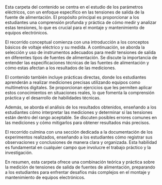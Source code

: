 Esta carpeta del contenido se centra en el estudio de los parámetros eléctricos, con un enfoque específico en las tensiones de salida de la fuente de alimentación. El propósito principal es proporcionar a los estudiantes una comprensión profunda y práctica de cómo medir y analizar estas tensiones, lo que es crucial para el montaje y mantenimiento de equipos electrónicos.

El recorrido conceptual comienza con una introducción a los conceptos básicos de voltaje eléctrico y su medida. A continuación, se aborda la selección y uso de instrumentos adecuados para medir tensiones de salida en diferentes tipos de fuentes de alimentación. Se discute la importancia de entender las especificaciones técnicas de las fuentes de alimentación y cómo estas afectan a los resultados de las mediciones.

El contenido también incluye prácticas directas, donde los estudiantes aprenderán a realizar mediciones precisas utilizando equipos como multímetros digitales. Se proporcionan ejercicios que les permiten aplicar estos conocimientos en situaciones reales, lo que fomenta la comprensión práctica y el desarrollo de habilidades técnicas.

Además, se aborda el análisis de los resultados obtenidos, enseñando a los estudiantes cómo interpretar las mediciones y determinar si las tensiones están dentro del rango aceptable. Se discuten posibles errores comunes en las mediciones y cómo mitigarlos para obtener resultados más precisos.

El recorrido culmina con una sección dedicada a la documentación de los experimentos realizados, enseñando a los estudiantes cómo registrar sus observaciones y conclusiones de manera clara y organizada. Esta habilidad es fundamental en cualquier campo que involucre el trabajo práctico y la investigación.

En resumen, esta carpeta ofrece una combinación teórica y práctica sobre la medición de tensiones de salida de fuentes de alimentación, preparando a los estudiantes para enfrentar desafíos más complejos en el montaje y mantenimiento de equipos electrónicos.
